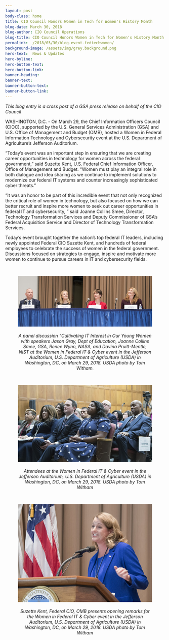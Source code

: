```yaml
---
layout: post
body-class: home
title: CIO Council Honors Women in Tech for Women's History Month
blog-date: March 30, 2018
blog-author: CIO Council Operations
blog-title: CIO Council Honors Women in Tech for Women's History Month
permalink:  /2018/03/30/blog-event-fedtechwomen/
background-image: /assets/img/grey.background.png
hero-text:  News & Updates
hero-byline:
hero-button-text:
hero-button-link:
banner-heading:
banner-text:
banner-button-text:
banner-button-link:
---
```


<em>This blog entry is a cross post of a GSA press release on behalf of the CIO Council</em>

WASHINGTON, D.C. - On March 29, the Chief Information Officers Council (CIOC), supported by the U.S. General Services Administration (GSA) and U.S. Office of Management and Budget (OMB), hosted a Women in Federal Information Technology and Cybersecurity event at the U.S. Department of Agriculture’s Jefferson Auditorium.

“Today’s event was an important step in ensuring that we are creating career opportunities in technology for women across the federal government,” said Suzette Kent, U.S. Federal Chief Information Officer, Office of Management and Budget. “Women must play an integral role in both dialogue and idea sharing as we continue to implement solutions to modernize our federal IT systems and counter increasingly sophisticated cyber threats.”

“It was an honor to be part of this incredible event that not only recognized the critical role of women in technology, but also focused on how we can better recruit and inspire more women to seek out career opportunities in federal IT and cybersecurity, ” said Joanne Collins Smee, Director, Technology Transformation Services and Deputy Commissioner of GSA’s Federal Acquisition Service and Director of Technology Transformation Services.

Today’s event brought together the nation’s top federal IT leaders, including newly appointed Federal CIO Suzette Kent, and hundreds of federal employees to celebrate the success of women in the federal government. Discussions focused on strategies to engage, inspire and motivate more women to continue to pursue careers in IT and cybersecurity fields.

<br/>

<figure>
<center><img src ="/assets/img/event-winfit-1.jpg"></center>
<br/>
<figcaption><em><center>A panel discussion "Cultivating IT Interest in Our Young Women with speakers Jason Gray, Dept of Education, Joanne Collins Smee, GSA, Renee Wynn, NASA, and Davina Pruitt-Mentle, NIST at the Women in Federal IT & Cyber event in the Jefferson Auditorium, U.S. Department of Agriculture (USDA) in Washington, DC, on March 29, 2018. USDA photo by Tom Witham.</center></em></figcaption>
</figure>

<br/>

<figure>
<center><img src ="/assets/img/event-winfit-2.jpg"></center>
<br/>
<figcaption><em><center>Attendees at the Women in Federal IT & Cyber event in the Jefferson Auditorium, U.S. Department of Agriculture (USDA) in Washington, DC, on March 29, 2018. USDA photo by Tom Witham</center></em></figcaption>
</figure>

<br/>

<figure>
<center><img src ="/assets/img/event-winfit-3.jpg"></center>
<br/>
<figcaption><em><center>Suzette Kent, Federal CIO, OMB presents opening remarks for the Women in Federal IT & Cyber event in the Jefferson Auditorium, U.S. Department of Agriculture (USDA) in Washington, DC, on March 29, 2018. USDA photo by Tom Witham</center></em></figcaption>
</figure>
